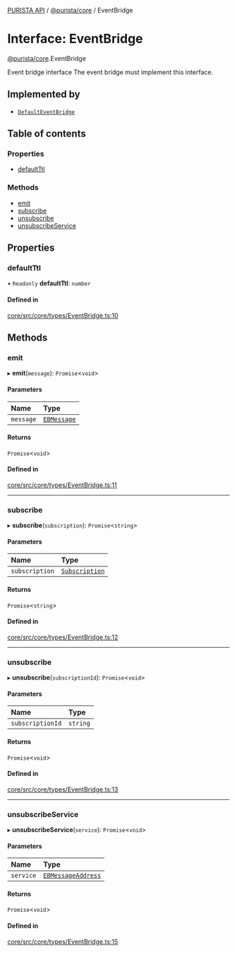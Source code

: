 [PURISTA API](../README.md) / [@purista/core](../modules/purista_core.md) / EventBridge

# Interface: EventBridge

[@purista/core](../modules/purista_core.md).EventBridge

Event bridge interface
The event bridge must implement this interface.

## Implemented by

- [`DefaultEventBridge`](../classes/purista_core.DefaultEventBridge.md)

## Table of contents

### Properties

- [defaultTtl](purista_core.EventBridge.md#defaultttl)

### Methods

- [emit](purista_core.EventBridge.md#emit)
- [subscribe](purista_core.EventBridge.md#subscribe)
- [unsubscribe](purista_core.EventBridge.md#unsubscribe)
- [unsubscribeService](purista_core.EventBridge.md#unsubscribeservice)

## Properties

### defaultTtl

• `Readonly` **defaultTtl**: `number`

#### Defined in

[core/src/core/types/EventBridge.ts:10](https://github.com/sebastianwessel/purista/blob/17388e9/packages/core/src/core/types/EventBridge.ts#L10)

## Methods

### emit

▸ **emit**(`message`): `Promise`<`void`\>

#### Parameters

| Name | Type |
| :------ | :------ |
| `message` | [`EBMessage`](../modules/purista_core.md#ebmessage) |

#### Returns

`Promise`<`void`\>

#### Defined in

[core/src/core/types/EventBridge.ts:11](https://github.com/sebastianwessel/purista/blob/17388e9/packages/core/src/core/types/EventBridge.ts#L11)

___

### subscribe

▸ **subscribe**(`subscription`): `Promise`<`string`\>

#### Parameters

| Name | Type |
| :------ | :------ |
| `subscription` | [`Subscription`](../modules/purista_core.md#subscription) |

#### Returns

`Promise`<`string`\>

#### Defined in

[core/src/core/types/EventBridge.ts:12](https://github.com/sebastianwessel/purista/blob/17388e9/packages/core/src/core/types/EventBridge.ts#L12)

___

### unsubscribe

▸ **unsubscribe**(`subscriptionId`): `Promise`<`void`\>

#### Parameters

| Name | Type |
| :------ | :------ |
| `subscriptionId` | `string` |

#### Returns

`Promise`<`void`\>

#### Defined in

[core/src/core/types/EventBridge.ts:13](https://github.com/sebastianwessel/purista/blob/17388e9/packages/core/src/core/types/EventBridge.ts#L13)

___

### unsubscribeService

▸ **unsubscribeService**(`service`): `Promise`<`void`\>

#### Parameters

| Name | Type |
| :------ | :------ |
| `service` | [`EBMessageAddress`](../modules/purista_core.md#ebmessageaddress) |

#### Returns

`Promise`<`void`\>

#### Defined in

[core/src/core/types/EventBridge.ts:15](https://github.com/sebastianwessel/purista/blob/17388e9/packages/core/src/core/types/EventBridge.ts#L15)
